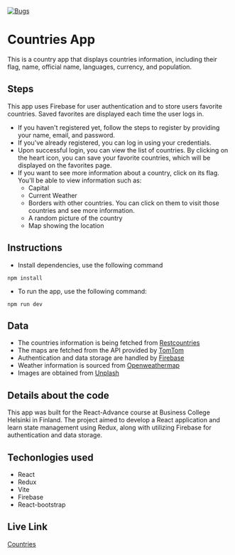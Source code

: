 [![Bugs](https://sonarcloud.io/api/project_badges/measure?project=MychelGarzon_countriesReact&metric=bugs)](https://sonarcloud.io/summary/new_code?id=MychelGarzon_countriesReact)

# Countries App

This is a country app that displays countries information, including their flag, name, official name, languages, currency, and population.

## Steps

This app uses Firebase for user authentication and to store users favorite countries. Saved favorites are displayed each time the user logs in.

- If you haven't registered yet, follow the steps to register by providing your name, email, and password.
- If you've already registered, you can log in using your credentials.
- Upon successful login, you can view the list of countries. By clicking on the heart icon, you can save your favorite countries, which will be displayed on the favorites page.
- If you want to see more information about a country, click on its flag. You'll be able to view information such as:
  - Capital
  - Current Weather
  - Borders with other countries. You can click on them to visit those countries and see more information.
  - A random picture of the country
  - Map showing the location

## Instructions

- Install dependencies, use the following command

```npm
npm install
```

- To run the app, use the following command:

```
npm run dev
```

## Data

- The countries information is being fetched from [Restcountries](https://restcountries.com)
- The maps are fetched from the API provided by [TomTom](https://developer.tomtom.com/)
- Authentication and data storage are handled by [Firebase](https://firebase.google.com/)
- Weather information is sourced from [Openweathermap](https://api.openweathermap.org)
- Images are obtained from [Unplash](https://unsplash.com/developers)

## Details about the code

This app was built for the React-Advance course at Business College Helsinki in Finland.
The project aimed to develop a React application and learn state management using Redux, along with utilizing Firebase for authentication and data storage.

## Techonlogies used

- React
- Redux
- Vite
- Firebase
- React-bootstrap

## Live Link

[Countries](https://countries-react-mg.netlify.app/)
